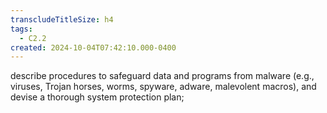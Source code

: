 ```yaml
---
transcludeTitleSize: h4
tags:
  - C2.2
created: 2024-10-04T07:42:10.000-0400
---
```

describe procedures to safeguard data and programs from malware (e.g., viruses, Trojan horses, worms, spyware, adware, malevolent macros), and devise a thorough system protection plan;